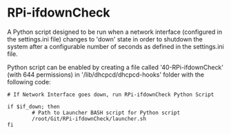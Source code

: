 # RPi-ifdownCheck
A Python script designed to be run when a network interface (configured in the settings.ini file) changes to 'down' state in order to shutdown the system after a configurable number of seconds as defined in the settings.ini file.

Python script can be enabled by creating a file called '40-RPi-ifdownCheck' (with 644 permissions) in '/lib/dhcpcd/dhcpcd-hooks' folder with the following code:

```
# If Network Interface goes down, run RPi-ifdownCheck Python Script

if $if_down; then
        # Path to Launcher BASH script for Python script
        /root/Git/RPi-ifdownCheck/launcher.sh
fi
```
